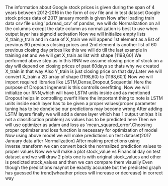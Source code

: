 The information about Google stock prices is given during the span of 4 years between 2012-2016 in the form of csv file and in test dataset Google stock prices data of 2017 january month is given Now after loading train data csv file using 'pd.read_csv' of pandas, we will do Normalization on all the columns except the date column as normalization is best to use when output layer has sigmoid activation Now we will initialize empty lists X_train,y_train and in case of X_train we will append 1st element as a list of previous 60 previous closing prices and 2nd element is another list of 60 previous closing day prices like this we will do till the last example in training set and we will get X_train as list with shape [1198,60] We performed above step as in this RNN we assume closing price of stock on a day will depend on closing prices of past 60days so thats why we created X_train in that way Also Y_train is just closing price on that day.Later we will convert X_train a 2D array of shape (1198,60) to (1198,60,1) Now we will import required libraries like LSTM,Dense,Dropout,Sequential.Here the purpose of Dropout ingeneral is this controlls overfitting. Now we will initialize our RNN,which will have LSTM units inside and as mentioned Dropout helps in controlling overfit Here the important thing to note is LSTM units inside each layer has to be given a proper values(proper parameter tuning has to be done)else our predictions may become wrong After adding LSTM layers finally we will add a dense layer which has 1 output unit(as it is not a classification problem) as values has to be predicted here Then we will use optimizer as adam and loss as 'mean_squared_error'.Choosing proper optimizer and loss function is necessary for optimization of model Now using above model we will make predictions on test dataset(2017 January data after Normalization) After making predictions using inverse_transform we can convert back the normalized prediction values to proper values Now we will make a plot stock_value vs Financial day on test dataset and we will draw 2 plots one is with original stock_values and other is predicted stock_values and then we can compare them visually Even though the predictions maynot be exactly accurate but the predicted graph has guessed the trend(wheather prices will increase or decrease) in correct way
 
